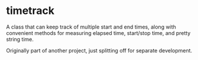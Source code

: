 # timetrack
A class that can keep track of multiple start and end times, along with
convenient methods for measuring elapsed time, start/stop time, and pretty
string time.

Originally part of another project, just splitting off for separate development.
